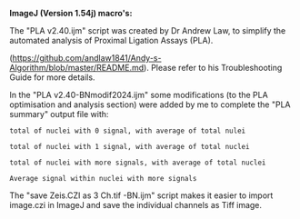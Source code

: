 **ImageJ (Version 1.54j) macro's:**

The "PLA v2.40.ijm" script was created by Dr Andrew Law, to simplify the automated analysis of Proximal Ligation Assays (PLA).

(https://github.com/andlaw1841/Andy-s-Algorithm/blob/master/README.md). Please refer to his Troubleshooting Guide for more details.

In the "PLA v2.40-BNmodif2024.ijm" some modifications (to the PLA optimisation and analysis section) were added by me to complete the "PLA summary" output file with:

    total of nuclei with 0 signal, with average of total nulei
    
    total of nuclei with 1 signal, with average of total nuclei
    
    total of nuclei with more signals, with average of total nuclei
    
    Average signal within nuclei with more signals
    

The "save Zeis.CZI as 3 Ch.tif -BN.ijm" script makes it easier to import image.czi in ImageJ and save the individual channels as Tiff image.


